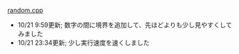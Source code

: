 [random.cpp](https://wandbox.org/permlink/OJcxvTpQEp9aywq9)

* 10/21 9:59更新; 数字の間に境界を追加して、先ほどよりも少し見やすくしてみました
* 10/21 23:34更新; 少し実行速度を速くしました
